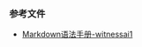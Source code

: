 ### 参考文件

- [Markdown语法手册-witnessai1](https://blog.csdn.net/witnessai1/article/details/52551362)<br>

